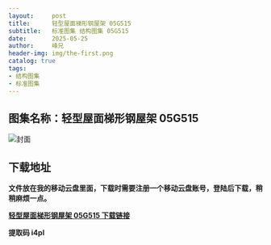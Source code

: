 ```yaml
---
layout:     post
title:      轻型屋面梯形钢屋架 05G515
subtitle:   标准图集 结构图集 05G515
date:       2025-05-25
author:     峰兄
header-img: img/the-first.png
catalog: true
tags:
- 结构图集
- 标准图集
---
```

## 图集名称：轻型屋面梯形钢屋架 05G515
![封面](https://pic1.imgdb.cn/item/6834257558cb8da5c80f00fc.jpg)


## 下载地址 ##
**文件放在我的移动云盘里面，下载时需要注册一个移动云盘账号，登陆后下载，稍稍麻烦一点。**  
  
[**轻型屋面梯形钢屋架 05G515 下载链接**](https://caiyun.139.com/w/i/2nc6qRCZo3gbj)


**提取码 i4pl**


